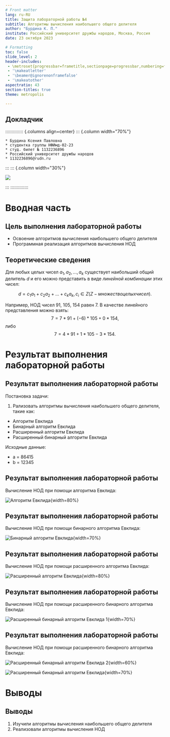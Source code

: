 ```yaml
---
# Front matter
lang: ru-RU
title: Защита лабораторной работы №4
subtitle: Алгоритмы вычисления наибольшего общего делителя 
author: "Бурдина К. П."
institute: Российский университет дружбы народов, Москва, Россия
date: 23 октября 2023

# Formatting
toc: false
slide_level: 2
header-includes: 
 - \metroset{progressbar=frametitle,sectionpage=progressbar,numbering=fraction}
 - '\makeatletter'
 - '\beamer@ignorenonframefalse'
 - '\makeatother'
aspectratio: 43
section-titles: true
theme: metropolis

---
```


## Докладчик

:::::::::::::: {.columns align=center}
::: {.column width="70%"}

    * Бурдина Ксения Павловна
    * студентка группы НФИмд-02-23
    * студ. билет № 1132236896
    * Российский университет дружбы народов
    * 1132236896@rudn.ru

:::
::: {.column width="30%"}

![](screens/bkp.jpg)

:::
::::::::::::::

# Вводная часть 

## Цель выполнения лабораторной работы

- Освоение алгоритмов вычисления наибольшего общего делителя
- Программная реализация алгоритмов вычисления НОД

## Теоретические сведения

Для любых целых чисел $a_1, a_2, ..., a_k$ существует наибольший общий делитель $d$ и его можно представить в виде *линейной комбинации* этих чисел:

$$d=c_1a_1+c_2a_2+...+c_ka_k, c_i \in Z (Z - множество целых чисел).$$

Например, НОД чисел 91, 105, 154 равен 7. В качестве линейного представления можно взять:
$$7=7*91+(-6)*105+0*154,$$
либо
$$7=4*91+1*105-3*154.$$

# Результат выполнения лабораторной работы

## Результат выполнения лабораторной работы

Постановка задачи:

1. Рализовать алгоритмы вычисления наибольшего общего делителя, такие как:
- Алгоритм Евклида
- Бинарный алгоритм Евклида
- Расширенный алгоритм Евклида
- Расширенный бинарный алгоритм Евклида

Исходные данные:
- a = 86415
- b = 12345

## Результат выполнения лабораторной работы

Вычисление НОД при помощи алгоритма Евклида:

![Алгоритм Евклида](screens/2.jpg){width=80%}

## Результат выполнения лабораторной работы

Вычисление НОД при помощи бинарного алгоритма Евклида:

![Бинарный алгоритм Евклида](screens/3.jpg){width=70%}

## Результат выполнения лабораторной работы

Вычисление НОД при помощи расширенного алгоритма Евклида:

![Расширенный алгоритм Евклида](screens/4.jpg){width=80%}

## Результат выполнения лабораторной работы

Вычисление НОД при помощи расширенного бинарного алгоритма Евклида:

![Расширенный бинарный алгоритм Евклида 1](screens/5.jpg){width=70%}

## Результат выполнения лабораторной работы

Вычисление НОД при помощи расширенного бинарного алгоритма Евклида:

![Расширенный бинарный алгоритм Евклида 2](screens/6.jpg){width=60%}

![Расширенный бинарный алгоритм Евклида](screens/7.jpg){width=70%}

# Выводы

## Выводы

1. Изучили алгоритмы вычисления наибольшего общего делителя
2. Реализовали алгоритмы вычисления НОД
